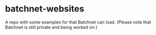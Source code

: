 # batchnet-websites
 A repo with some examples for that Batchnet can load. (Please note that Batchnet is still private and being worked on.)
